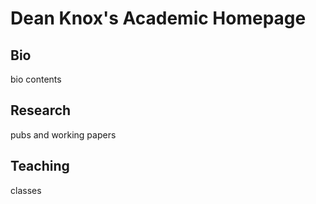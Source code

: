 # Dean Knox's Academic Homepage

## Bio
bio contents

## Research
pubs and working papers

## Teaching
classes

